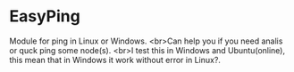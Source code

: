 # EasyPing
Module for ping in Linux or Windows. 
<br\>Can help you if you need analis or quck ping some node(s).
<br\>I test this in Windows and Ubuntu(online), this mean that in Windows it work without error in Linux?.
